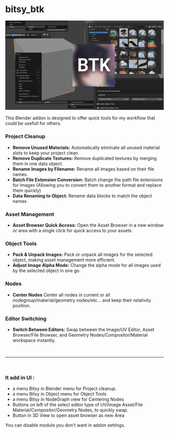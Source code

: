 # bitsy_btk

![plot](./preview/1080p.png)

This Blender addon is designed to offer quick tools for my workflow that could be usefull for others.

### Project Cleanup
- **Remove Unused Materials:** Automatically eliminate all unused material slots to keep your project clean.
- **Remove Duplicate Textures:** Remove duplicated textures by merging them in one data object.
- **Rename Images by Filename:** Rename all images based on their file names.
- **Batch File Extension Conversion:** Batch change the path file extensions for Images (Allowing you to convert them to another format and replace them quickly)
- **Data Renaming to Object:** Rename data blocks to match the object names

### Asset Management
- **Asset Browser Quick Access:** Open the Asset Browser in a new window or area with a single click for quick access to your assets.

### Object Tools
- **Pack & Unpack Images:** Pack or unpack all images for the selected object, making asset management more efficient.
- **Adjust Image Alpha Mode:** Change the alpha mode for all images used by the selected object in one go.

### Nodes
- **Center Nodes** Center all nodes in current or all nodegroup/material/geometry nodes/etc... and keep their relativity position.

### Editor Switching
- **Switch Between Editors:** Swap between the Image/UV Editor, Asset Browser/File Browser, and Geometry Nodes/Compositor/Material workspace instantly.

<br>

---

<br>

### It add in UI :
- a menu Bitsy in Blender menu for Project cleanup.
- a menu Bitsy in Object menu for Object Tools
- a menu Bitsy in NodeGraph view for Centering Nodes
- Buttons on left of the select editor type of UV/Image Asset/File Material/Compositor/Geometry Nodes, to quickly swap.
- Button in 3D View to open asset browser as new Area

You can disable module you don't want in addon settings.